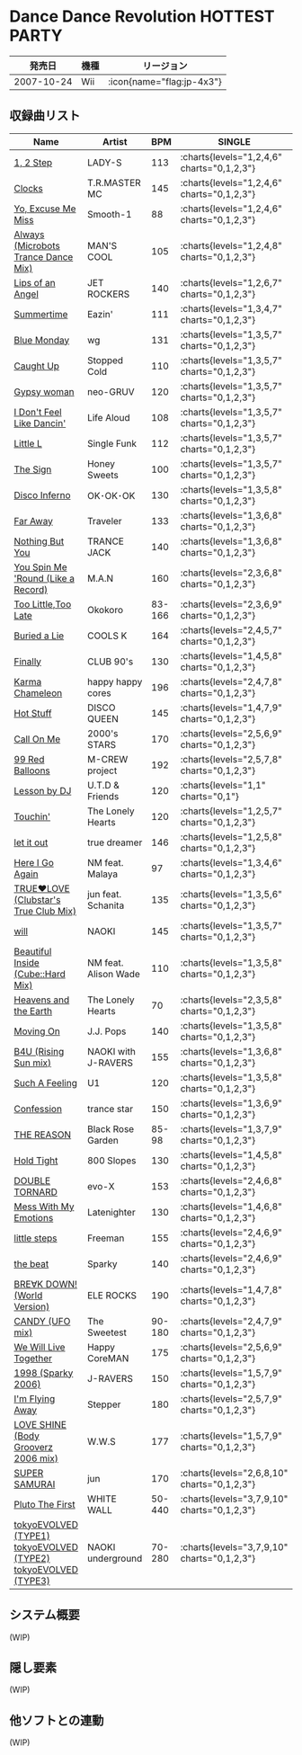 # Dance Dance Revolution HOTTEST PARTY

|発売日|機種|リージョン|
|------|----|---------|
|2007-10-24|Wii| :icon{name="flag:jp-4x3"}|

## 収録曲リスト

|Name|Artist|BPM|SINGLE|
|----|------|---|------|
|[1, 2 Step](/wii-us/hottest/1-2-step)|LADY-S|113| :charts{levels="1,2,4,6" charts="0,1,2,3"}|
|[Clocks](/wii-us/hottest/clocks)|T.R.MASTER MC|145| :charts{levels="1,2,4,6" charts="0,1,2,3"}|
|[Yo, Excuse Me Miss](/wii-us/hottest/yo-excuse-me-miss)|Smooth-1|88| :charts{levels="1,2,4,6" charts="0,1,2,3"}|
|[Always (Microbots Trance Dance Mix)](/wii-us/hottest/always-mans-cool)|MAN'S COOL|105| :charts{levels="1,2,4,8" charts="0,1,2,3"}|
|[Lips of an Angel](/wii-us/hottest/lips-of-an-angel)|JET ROCKERS|140| :charts{levels="1,2,6,7" charts="0,1,2,3"}|
|[Summertime](/wii-us/hottest/summertime)|Eazin'|111| :charts{levels="1,3,4,7" charts="0,1,2,3"}|
|[Blue Monday](/wii-us/hottest/blue-monday)|wg|131| :charts{levels="1,3,5,7" charts="0,1,2,3"}|
|[Caught Up](/wii-us/hottest/caught-up)|Stopped Cold|110| :charts{levels="1,3,5,7" charts="0,1,2,3"}|
|[Gypsy woman](/wii-us/hottest/gypsy-woman)|neo-GRUV|120| :charts{levels="1,3,5,7" charts="0,1,2,3"}|
|[I Don't Feel Like Dancin'](/wii-us/hottest/i-dont-feel-like-dancin)|Life Aloud|108| :charts{levels="1,3,5,7" charts="0,1,2,3"}|
|[Little L](/wii-us/hottest/little-l)|Single Funk|112| :charts{levels="1,3,5,7" charts="0,1,2,3"}|
|[The Sign](/wii-us/hottest/the-sign)|Honey Sweets|100| :charts{levels="1,3,5,7" charts="0,1,2,3"}|
|[Disco Inferno](/wii-us/hottest/disco-inferno-ok)|OK･OK･OK|130| :charts{levels="1,3,5,8" charts="0,1,2,3"}|
|[Far Away](/wii-us/hottest/far-away)|Traveler|133| :charts{levels="1,3,6,8" charts="0,1,2,3"}|
|[Nothing But You](/wii-us/hottest/nothing-but-you)|TRANCE JACK|140| :charts{levels="1,3,6,8" charts="0,1,2,3"}|
|[You Spin Me 'Round (Like a Record)](/wii-us/hottest/you-spin-me-round)|M.A.N|160| :charts{levels="2,3,6,8" charts="0,1,2,3"}|
|[Too Little,Too Late](/wii-us/hottest/too-little-too-late)|Okokoro|83-166| :charts{levels="2,3,6,9" charts="0,1,2,3"}|
|[Buried a Lie](/wii-us/hottest/buried-a-lie)|COOLS K|164| :charts{levels="2,4,5,7" charts="0,1,2,3"}|
|[Finally](/wii-us/hottest/finally)|CLUB 90's|130| :charts{levels="1,4,5,8" charts="0,1,2,3"}|
|[Karma Chameleon](/wii-us/hottest/karma-chameleon)|happy happy cores|196| :charts{levels="2,4,7,8" charts="0,1,2,3"}|
|[Hot Stuff](/wii-us/hottest/hot-stuff)|DISCO QUEEN|145| :charts{levels="1,4,7,9" charts="0,1,2,3"}|
|[Call On Me](/wii-us/hottest/call-on-me)|2000's STARS|170| :charts{levels="2,5,6,9" charts="0,1,2,3"}|
|[99 Red Balloons](/wii-us/hottest/99-red-balloons)|M-CREW project|192| :charts{levels="2,5,7,8" charts="0,1,2,3"}|
|[Lesson by DJ](/wii-us/hottest/lesson-by-dj)|U.T.D & Friends|120| :charts{levels="1,1" charts="0,1"}|
|[Touchin'](/wii-us/hottest/touchin)|The Lonely Hearts|120| :charts{levels="1,2,5,7" charts="0,1,2,3"}|
|[let it out](/wii-us/hottest/let-it-out)|true dreamer|146| :charts{levels="1,2,5,8" charts="0,1,2,3"}|
|[Here I Go Again](/wii-us/hottest/here-i-go-again)|NM feat. Malaya|97| :charts{levels="1,3,4,6" charts="0,1,2,3"}|
|[TRUE♥LOVE (Clubstar's True Club Mix)](/wii-jp/hottest/true-love-clubstars)|jun feat. Schanita|135| :charts{levels="1,3,5,6" charts="0,1,2,3"}|
|[will](/wii-us/hottest/will)|NAOKI|145| :charts{levels="1,3,5,7" charts="0,1,2,3"}|
|[Beautiful Inside (Cube::Hard Mix)](/wii-us/hottest/beautiful-inside)|NM feat. Alison Wade|110| :charts{levels="1,3,5,8" charts="0,1,2,3"}|
|[Heavens and the Earth](/wii-us/hottest/heavens-and-the-earth)|The Lonely Hearts|70| :charts{levels="2,3,5,8" charts="0,1,2,3"}|
|[Moving On](/wii-us/hottest/moving-on)|J.J. Pops|140| :charts{levels="1,3,5,8" charts="0,1,2,3"}|
|[B4U (Rising Sun mix)](/wii-jp/hottest/b4u-rising-sun)|NAOKI with J-RAVERS|155| :charts{levels="1,3,6,8" charts="0,1,2,3"}|
|[Such A Feeling](/wii-us/hottest/such-a-feeling)|U1|120| :charts{levels="1,3,5,8" charts="0,1,2,3"}|
|[Confession](/wii-us/hottest/confession)|trance star|150| :charts{levels="1,3,6,9" charts="0,1,2,3"}|
|[THE REASON](/wii-us/hottest/the-reason)|Black Rose Garden|85-98| :charts{levels="1,3,7,9" charts="0,1,2,3"}|
|[Hold Tight](/wii-us/hottest/hold-tight)|800 Slopes|130| :charts{levels="1,4,5,8" charts="0,1,2,3"}|
|[DOUBLE TORNARD](/wii-jp/hottest/double-tornard)|evo-X|153| :charts{levels="2,4,6,8" charts="0,1,2,3"}|
|[Mess With My Emotions](/wii-us/hottest/mess-with-my-emotions)|Latenighter|130| :charts{levels="1,4,6,8" charts="0,1,2,3"}|
|[little steps](/wii-us/hottest/little-steps)|Freeman|155| :charts{levels="2,4,6,9" charts="0,1,2,3"}|
|[the beat](/wii-us/hottest/the-beat)|Sparky|140| :charts{levels="2,4,6,9" charts="0,1,2,3"}|
|[BRE∀K DOWN! (World Version)](/wii-us/hottest/break-down-world)|ELE ROCKS|190| :charts{levels="1,4,7,8" charts="0,1,2,3"}|
|[CANDY (UFO mix)](/wii-us/hottest/candy-ufo)|The Sweetest|90-180| :charts{levels="2,4,7,9" charts="0,1,2,3"}|
|[We Will Live Together](/wii-us/hottest/we-will-live-together)|Happy CoreMAN|175| :charts{levels="2,5,6,9" charts="0,1,2,3"}|
|[1998 (Sparky 2006)](/wii-us/hottest/1998-sparky)|J-RAVERS|150| :charts{levels="1,5,7,9" charts="0,1,2,3"}|
|[I'm Flying Away](/wii-us/hottest/im-flying-away)|Stepper|180| :charts{levels="2,5,7,9" charts="0,1,2,3"}|
|[LOVE SHINE (Body Grooverz 2006 mix)](/wii-us/hottest/love-shine-body-grooverz)|W.W.S|177| :charts{levels="1,5,7,9" charts="0,1,2,3"}|
|[SUPER SAMURAI](/wii-us/hottest/super-samurai)|jun|170| :charts{levels="2,6,8,10" charts="0,1,2,3"}|
|[Pluto The First](/wii-jp/hottest/pluto-the-first)|WHITE WALL|50-440| :charts{levels="3,7,9,10" charts="0,1,2,3"}|
|[tokyoEVOLVED (TYPE1)](/wii-us/hottest/tokyoevolved-type1)<br/>[tokyoEVOLVED (TYPE2)](/wii-us/hottest/tokyoevolved-type2)<br/>[tokyoEVOLVED (TYPE3)](/wii-us/hottest/tokyoevolved-type3)|NAOKI underground|70-280| :charts{levels="3,7,9,10" charts="0,1,2,3"}|

## システム概要

(WIP)

## 隠し要素

(WIP)

## 他ソフトとの連動

(WIP)
